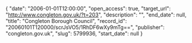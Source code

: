 {
  "date": "2006-01-01T12:00:00", 
  "open_access": true, 
  "target_url": "http://www.congleton.gov.uk/?t=203", 
  "description": "", 
  "end_date": null, 
  "title": "Congleton Borough Council", 
  "record_id": "20060101T120000/scrJsVO5/1RhDF6wXy9mTg==", 
  "publisher": "congleton.gov.uk", 
  "slug": 5799936, 
  "start_date": null
}

